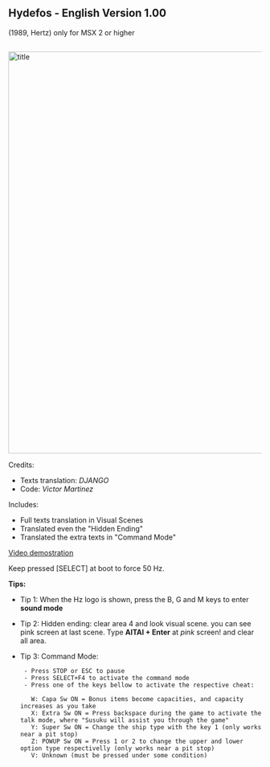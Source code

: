 ## Hydefos - English Version 1.00
(1989, Hertz)
only for MSX 2 or higher
##


<img src="https://raw.githubusercontent.com/bladeba/MSX/media/Hydefos_PIC_title.png" alt="title" width="800"/>

Credits:
 - Texts translation: *DJANGO*
 - Code: *Victor Martinez*


Includes:
              
  - Full texts translation in Visual Scenes
  - Translated even the "Hidden Ending"
  - Translated the extra texts in "Command Mode"

[Video demostration](https://youtu.be/XGKa9eWNleo)

Keep pressed [SELECT] at boot to force 50 Hz.


**Tips:**

 - Tip 1: When the Hz logo is shown, press the B, G and M keys to enter **sound mode**
 
 - Tip 2: Hidden ending: clear area 4 and look visual scene. you can see pink screen at last scene.
          Type **AITAI + Enter** at *pink* screen! and clear all area.
 
 - Tip 3: Command Mode:
      
        - Press STOP or ESC to pause
        - Press SELECT+F4 to activate the command mode
        - Press one of the keys bellow to activate the respective cheat:

          W: Capa Sw ON = Bonus items become capacities, and capacity increases as you take
          X: Extra Sw ON = Press backspace during the game to activate the talk mode, where "Susuku will assist you through the game"
          Y: Super Sw ON = Change the ship type with the key 1 (only works near a pit stop)
          Z: POWUP Sw ON = Press 1 or 2 to change the upper and lower option type respectivelly (only works near a pit stop)
          V: Unknown (must be pressed under some condition)
          

